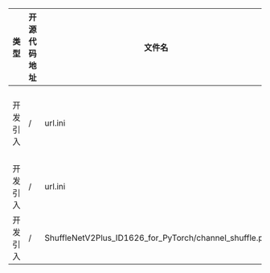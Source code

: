 | 类型     | 开源代码地址                                                       | 文件名                                          | 公网IP地址/公网URL地址/域名/邮箱地址 | 用途说明 |
|--------|--------------------------------------------------------------|----------------------------------------------|------------------------|------|
| 开发引入 | / | url.ini | https://bbs-img.huaweicloud.com/blogs/img/thumb/1591951315139_8989_1363.png | 下载测试图片 |
| 开发引入 | / | url.ini | http://mirrors.aliyun.com/pypi/simple | 镜像源  |
| 开发引入 | / | ShuffleNetV2Plus_ID1626_for_PyTorch/channel_shuffle.py | https://github.com/pytorch/vision/blob/master/torchvision/models/shufflenetv2.py#L21 | 源码实现 |
